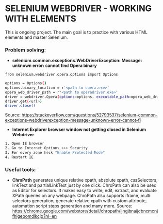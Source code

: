 # SELENIUM WEBDRIVER - WORKING WITH ELEMENTS 

This is ongoing project. The main goal is to practice with various HTML elements and master Selenium.

### Problem solving:

- **selenium.common.exceptions.WebDriverException: Message: unknown error: cannot find Opera binary**

```bash
from selenium.webdriver.opera.options import Options

options = Options()
options.binary_location = r'<path to opera.exe>' 
opera_web_driver_path = r'<path to operadriver.exe>' 
driver = webdriver.Opera(options=options, executable_path=opera_web_driver_path)
driver.get(<url>)
driver.close()
```
Source: https://stackoverflow.com/questions/52793537/selenium-common-exceptions-webdriverexception-message-unknown-error-cannot-fi

- **Internet Explorer browser window not getting closed in Selenium Webdriver**

```bash
1. Open IE browser
2. Go to Internet Options >>> Security
3. For every zone heck "Enable Protected Mode"
4. Restart IE
```

### Useful tools:
- **ChroPath** generates unique relative xpath, absolute xpath, cssSelectors, linkText and partialLinkText just by one click. ChroPath can also be used as Editor for selectors. It makes easy to write, edit, extract, and evaluate XPath queries on any webpage. ChroPath also supports iframe, multi selectors generation, generate relative xpath with custom attribute, automation script steps generation and many more.
Source: https://chrome.google.com/webstore/detail/chropath/ljngjbnaijcbncmcnjfhigebomdlkcjo?hl=en